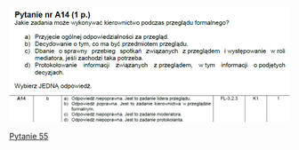 ![img.png](../Pytania/screeny/img_53.png)
![img.png](screeny/img_53.png)

[Pytanie 55](../Pytania/Pyt_55.md)